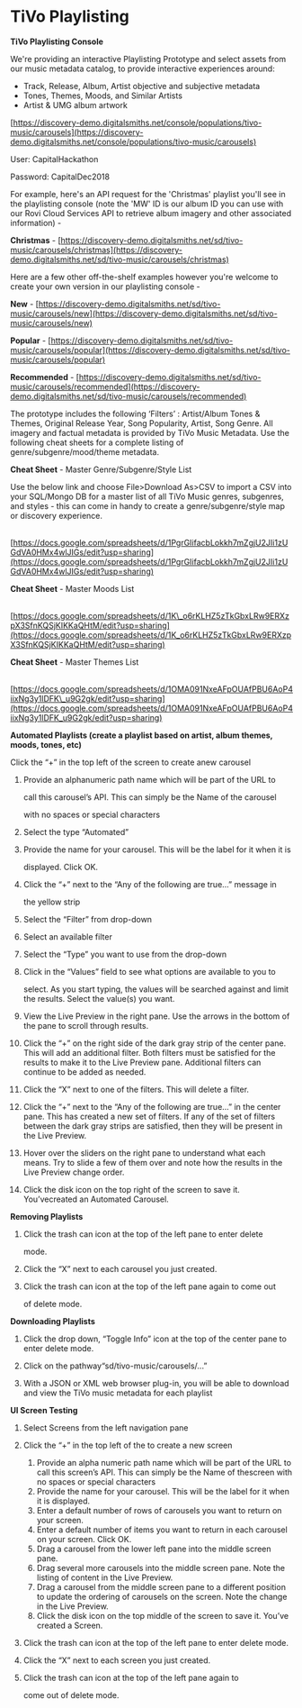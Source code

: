 # TiVo Playlisting

**TiVo Playlisting Console**

We're providing an interactive Playlisting Prototype and select assets from our music metadata catalog, to provide interactive experiences around:

* Track, Release, Album, Artist objective and subjective metadata
* Tones, Themes, Moods, and Similar Artists
* Artist & UMG album artwork

[https://discovery-demo.digitalsmiths.net/console/populations/tivo-music/carousels](https://discovery-demo.digitalsmiths.net/console/populations/tivo-music/carousels)

User: CapitalHackathon

Password: CapitalDec2018

For example, here's an API request for the 'Christmas' playlist you'll see in the playlisting console \(note the 'MW' ID is our album ID you can use with our Rovi Cloud Services API to retrieve album imagery and other associated information\) - 

**Christmas** - [https://discovery-demo.digitalsmiths.net/sd/tivo-music/carousels/christmas](https://discovery-demo.digitalsmiths.net/sd/tivo-music/carousels/christmas) 

Here are a few other off-the-shelf examples however you're welcome to create your own version in our playlisting console - 

**New** - [https://discovery-demo.digitalsmiths.net/sd/tivo-music/carousels/new](https://discovery-demo.digitalsmiths.net/sd/tivo-music/carousels/new)

**Popular** - [https://discovery-demo.digitalsmiths.net/sd/tivo-music/carousels/popular](https://discovery-demo.digitalsmiths.net/sd/tivo-music/carousels/popular)

**Recommended** - [https://discovery-demo.digitalsmiths.net/sd/tivo-music/carousels/recommended](https://discovery-demo.digitalsmiths.net/sd/tivo-music/carousels/recommended)

The prototype includes the following ‘Filters’ : Artist/Album Tones & Themes, Original Release Year, Song Popularity, Artist, Song Genre. All imagery and factual metadata is provided by TiVo Music Metadata.  Use the following cheat sheets for a complete listing of genre/subgenre/mood/theme metadata.

**Cheat Sheet** - Master Genre/Subgenre/Style List

Use the below link and choose File&gt;Download As&gt;CSV to import a CSV into your SQL/Mongo DB for a master list of all TiVo Music genres, subgenres, and styles - this can come in handy to create a genre/subgenre/style map or discovery experience.

​[https://docs.google.com/spreadsheets/d/1PgrGIifacbLokkh7mZgjU2JIi1zUGdVA0HMx4wlJIGs/edit?usp=sharing](https://docs.google.com/spreadsheets/d/1PgrGIifacbLokkh7mZgjU2JIi1zUGdVA0HMx4wlJIGs/edit?usp=sharing)​

**Cheat Sheet** - Master Moods List

​[https://docs.google.com/spreadsheets/d/1K\_o6rKLHZ5zTkGbxLRw9ERXzpX3SfnKQSjKIKKaQHtM/edit?usp=sharing](https://docs.google.com/spreadsheets/d/1K_o6rKLHZ5zTkGbxLRw9ERXzpX3SfnKQSjKIKKaQHtM/edit?usp=sharing)​

**Cheat Sheet** - Master Themes List

​[https://docs.google.com/spreadsheets/d/1OMA091NxeAFpOUAfPBU6AoP4iixNg3y1lDFK\_u9G2gk/edit?usp=sharing](https://docs.google.com/spreadsheets/d/1OMA091NxeAFpOUAfPBU6AoP4iixNg3y1lDFK_u9G2gk/edit?usp=sharing)​

**Automated Playlists \(create a playlist based on artist, album themes, moods, tones, etc\)**

Click the “+” in the top left of the screen to create anew carousel

1. Provide an alphanumeric path name which will be part of the URL to

   call this carousel’s API. This can simply be the Name of the carousel

   with no spaces or special characters

2. Select the type “Automated”
3. Provide the name for your carousel. This will be the label for it when it is

   displayed. Click OK.

4. Click the “+” next to the “Any of the following are true...” message in

   the yellow strip

5. Select the “Filter” from drop-down
6. Select an available filter
7. Select the “Type” you want to use from the drop-down
8. Click in the “Values” field to see what options are available to you to

   select. As you start typing, the values will be searched against and limit the results. Select the value\(s\) you want.

9. View the Live Preview in the right pane. Use the arrows in the bottom of the pane to scroll through results.

10. Click the “+” on the right side of the dark gray strip of the center pane. This will add an additional filter. Both filters must be satisfied for the results to make it to the Live Preview pane. Additional filters can continue to be added as needed.

11. Click the “X” next to one of the filters. This will delete a filter.

12. Click the “+” next to the “Any of the following are true...” in the center pane. This has created a new set of filters. If any of the set of filters between the dark gray strips are satisfied, then they will be present in the Live Preview.

13. Hover over the sliders on the right pane to understand what each means. Try to slide a few of them over and note how the results in the Live Preview change order.

14. Click the disk icon on the top right of the screen to save it. You’vecreated an Automated Carousel.

**Removing Playlists**

1. Click the trash can icon at the top of the left pane to enter delete

   mode.

2. Click the “X” next to each carousel you just created.
3. Click the trash can icon at the top of the left pane again to come out

   of delete mode.

**Downloading Playlists**

1. Click the drop down, “Toggle Info” icon at the top of the center pane to enter delete mode.
2. Click on the pathway“sd/tivo-music/carousels/...”

3. With a JSON or XML web browser plug-in, you will be able to download and view the TiVo music metadata for each playlist

**UI Screen Testing**

1. Select Screens from the left navigation pane
2. Click the “+” in the top left of the to create a new screen
   1. Provide an alpha numeric path name which will be part of the URL to call this screen’s API. This can simply be the Name of thescreen with no spaces or special characters
   2. Provide the name for your carousel. This will be the label for it when it is displayed.
   3. Enter a default number of rows of carousels you want to return on your screen.
   4. Enter a default number of items you want to return in each carousel on your screen. Click OK.
   5. Drag a carousel from the lower left pane into the middle screen pane.
   6. Drag several more carousels into the middle screen pane. Note the listing of content in the Live Preview.
   7. Drag a carousel from the middle screen pane to a different position to update the ordering of carousels on the screen. Note the change in the Live Preview.
   8. Click the disk icon on the top middle of the screen to save it.  You’ve created a Screen.

3. Click the trash can icon at the top of the left pane to enter delete mode.

1. Click the “X” next to each screen you just created.
2. Click the trash can icon at the top of the left pane again to

   come out of delete mode.



